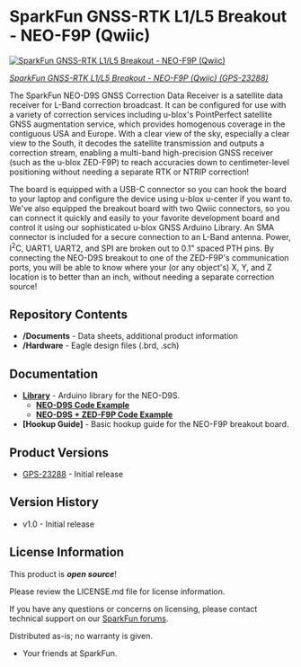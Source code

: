 SparkFun GNSS-RTK L1/L5 Breakout - NEO-F9P (Qwiic)
========================================

[![SparkFun GNSS-RTK L1/L5 Breakout - NEO-F9P (Qwiic)]()](https://www.sparkfun.com/products/23288)

[*SparkFun GNSS-RTK L1/L5 Breakout - NEO-F9P (Qwiic) (GPS-23288)*](https://www.sparkfun.com/products/23288)

The SparkFun NEO-D9S GNSS Correction Data Receiver is a satellite data receiver for L-Band correction broadcast. It can be configured for use with a variety of correction services including u-blox's PointPerfect satellite GNSS augmentation service, which provides homogenous coverage in the contiguous USA and Europe. With a clear view of the sky, especially a clear view to the South, it decodes the satellite transmission and outputs a correction stream, enabling a multi-band high-precision GNSS receiver (such as the u-blox ZED-F9P) to reach accuracies down to centimeter-level positioning without needing a separate RTK or NTRIP correction!

The board is equipped with a USB-C connector so you can hook the board to your laptop and configure the device using u-blox u-center if you want to. We've also equipped the breakout board with two Qwiic connectors, so you can connect it quickly and easily to your favorite development board and control it using our sophisticated u-blox GNSS Arduino Library. An SMA connector is included for a secure connection to an L-Band antenna. Power, I<sup>2</sup>C, UART1, UART2, and SPI are broken out to 0.1" spaced PTH pins. By connecting the NEO-D9S breakout to one of the ZED-F9P's communication ports, you will be able to know where your (or any object's) X, Y, and Z location is to better than an inch, without needing a separate correction source!

Repository Contents
-------------------
* **/Documents** - Data sheets, additional product information
* **/Hardware** - Eagle design files (.brd, .sch)

Documentation
--------------
* **[Library](https://github.com/sparkfun/SparkFun_u-blox_GNSS_Arduino_Library)** - Arduino library for the NEO-D9S.
  * **[NEO-D9S Code Example](https://github.com/sparkfun/SparkFun_u-blox_GNSS_Arduino_Library/blob/main/examples/Example30_NEO-D9S/Example30_NEO-D9S.ino)**
  * **[NEO-D9S + ZED-F9P Code Example](https://github.com/sparkfun/SparkFun_u-blox_GNSS_Arduino_Library/tree/main/examples/ZED-F9P/Example19_LBand_Corrections_with_NEO-D9S)**
* **[Hookup Guide]** - Basic hookup guide for the NEO-F9P breakout board.

Product Versions
----------------
* [GPS-23288](https://www.sparkfun.com/products/23288) - Initial release

Version History
---------------
* v1.0 - Initial release

License Information
-------------------

This product is _**open source**_! 

Please review the LICENSE.md file for license information. 

If you have any questions or concerns on licensing, please contact technical support on our [SparkFun forums](https://forum.sparkfun.com/viewforum.php?f=152).

Distributed as-is; no warranty is given.

- Your friends at SparkFun.

_<COLLABORATION CREDIT>_
